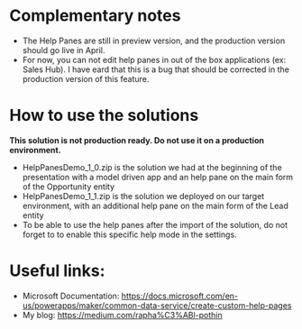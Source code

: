 # Complementary notes
- The Help Panes are still in preview version, and the production version should go live in April.
- For now, you can not edit help panes in out of the box applications (ex: Sales Hub). I have eard that this is a bug that should
be corrected in the production version of this feature.

# How to use the solutions
**This solution is not production ready. Do not use it on a production environment.**
- HelpPanesDemo_1_0.zip is the solution we had at the beginning of the presentation with a model driven app and an help pane on the main form of the Opportunity entity
- HelpPanesDemo_1_1.zip is the solution we deployed on our target environment, with an additional help pane on the main form of the Lead entity
- To be able to use the help panes after the import of the solution, do not forget to to enable this specific help mode in the settings.

# Useful links:
- Microsoft Documentation: https://docs.microsoft.com/en-us/powerapps/maker/common-data-service/create-custom-help-pages
- My blog: https://medium.com/rapha%C3%ABl-pothin
